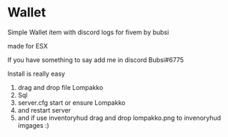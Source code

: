 # Wallet
Simple Wallet item with discord logs for fivem by bubsi

made for ESX

If you have something to say add me in discord Bubsi#6775


Install is really easy 
1. drag and drop file Lompakko
2. Sql
3. server.cfg start or ensure Lompakko
4. and restart server
5. and if use inventoryhud drag and drop lompakko.png to invenoryhud imgages :)

